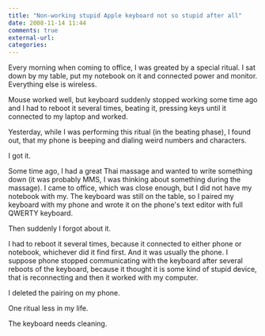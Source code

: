 ```yaml
---
title: "Non-working stupid Apple keyboard not so stupid after all"
date: 2008-11-14 11:44
comments: true
external-url:
categories:
---
```

Every morning when coming to office, I was greated by a special ritual. I sat down by my table, put my notebook on it and connected power and monitor. Everything else is wireless.  
  
Mouse worked well, but keyboard suddenly stopped working some time ago and I had to reboot it several times, beating it, pressing keys until it connected to my laptop and worked.  
  
Yesterday, while I was performing this ritual (in the beating phase), I found out, that my phone is beeping and dialing weird numbers and characters.   
  
I got it.  
  
Some time ago, I had a great Thai massage and wanted to write something down (it was probably MMS, I was thinking about something during the massage). I came to office, which was close enough, but I did not have my notebook with my. The keyboard was still on the table, so I paired my keyboard with my phone and wrote it on the phone's text editor with full QWERTY keyboard.  
  
Then suddenly I forgot about it.  
  
I had to reboot it several times, because it connected to either phone or notebook, whichever did it find first. And it was usually the phone. I suppose phone stopped communicating with the keyboard after several reboots of the keyboard, because it thought it is some kind of stupid device, that is reconnecting and then it worked with my computer.   
  
I deleted the pairing on my phone.  
  
One ritual less in my life.  
  
The keyboard needs cleaning.
